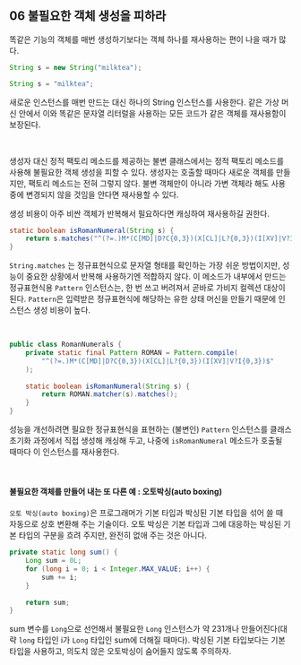 ## 06 불필요한 객체 생성을 피하라

똑같은 기능의 객체를 매번 생성하기보다는 객체 하나를 재사용하는 편이 나을 때가 많다.

```java
String s = new String("milktea");

String s = "milktea";
```

새로운 인스턴스를 매번 만드는 대신 하나의 String 인스턴스를 사용한다. 같은 가상 머신 안에서 이와 똑같은 문자열 리터럴을 사용하는 모든 코드가 같은 객체를 재사용함이 보장된다.

<br />

생성자 대신 정적 팩토리 메소드를 제공하는 불변 클래스에서는 정적 팩토리 메소드를 사용해 불필요한 객체 생성을 피할 수 있다. 생성자는 호출할 때마다 새로운 객체를 만들지만, 팩토리 메소드는 전혀 그렇지 않다. 불변 객체만이 아니라 가변 객체라 해도 사용 중에 변경되지 않을 것임을 안다면 재사용할 수 있다.

생성 비용이 아주 비싼 객체가 반복해서 필요하다면 캐싱하여 재사용하길 권한다.

```java
static boolean isRomanNumeral(String s) {
    return s.matches("^(?=.)M*(C[MD]|D?C{0,3})(X[CL]|L?{0,3})(I[XV]|V?I{0,3})$");
}
```

`String.matches` 는 정규표현식으로 문자열 형태를 확인하는 가장 쉬운 방법이지만, 성능이 중요한 상황에서 반복해 사용하기엔 적합하지 않다. 이 메소드가 내부에서 만드는 정규표현식용 `Pattern` 인스턴스는, 한 번 쓰고 버려져서 곧바로 가비지 컬렉션 대상이 된다. `Pattern`은 입력받은 정규표현식에 해당하는 유한 상태 머신을 만들기 때문에 인스턴스 생성 비용이 높다.

<br />

```java
public class RomanNumerals {
    private static final Pattern ROMAN = Pattern.compile(
        "^(?=.)M*(C[MD]|D?C{0,3})(X[CL]|L?{0,3})(I[XV]|V?I{0,3})$"
    );
    
    static boolean isRomanNumeral(String s) {
        return ROMAN.matcher(s).matches();
    }
}
```

성능을 개선하려면 필요한 정규표현식을 표현하는 (불변인) `Pattern` 인스턴스를 클래스 초기화 과정에서 직접 생성해 캐싱해 두고, 나중에 `isRomanNumeral` 메소드가 호출될 때마다 이 인스턴스를 재사용한다.

<br />

#### 불필요한 객체를 만들어 내는 또 다른 예 : 오토박싱(auto boxing)

`오토 박싱(auto boxing)`은 프로그래머가 기본 타입과 박싱된 기본 타입을 섞어 쓸 때 자동으로 상호 변환해 주는 기술이다. 오토 박싱은 기본 타입과 그에 대응하는 박싱된 기본 타입의 구분을 흐려 주지만, 완전히 없애 주는 것은 아니다.

```java
private static long sum() {
    Long sum = 0L;
    for (long i = 0; i < Integer.MAX_VALUE; i++) {
        sum += i;
    }
    
    return sum;
}
```

sum 변수를 `Long`으로 선언해서 불필요한 `Long` 인스턴스가 약 231개나 만들어진다(대략 `long` 타입인 i가 `Long` 타입인 sum에 더해질 때마다). 박싱된 기본 타입보다는 기본 타입을 사용하고, 의도치 않은 오토박싱이 숨어들지 않도록 주의하자.